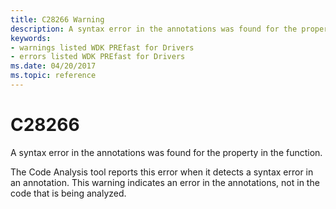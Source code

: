 ```yaml
---
title: C28266 Warning
description: A syntax error in the annotations was found for the property in the function.
keywords:
- warnings listed WDK PREfast for Drivers
- errors listed WDK PREfast for Drivers
ms.date: 04/20/2017
ms.topic: reference
---
```


# C28266


A syntax error in the annotations was found for the property in the function.

The Code Analysis tool reports this error when it detects a syntax error in an annotation. This warning indicates an error in the annotations, not in the code that is being analyzed.

